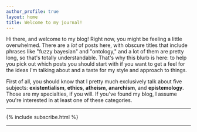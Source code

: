 ```yaml
---
author_profile: true
layout: home
title: Welcome to my journal!
---
```


Hi there, and welcome to my blog! Right now, you might be feeling a little overwhelmed. There are a *lot* of posts here, with obscure titles that include phrases like "fuzzy bayesian" and "ontology," and a lot of them are pretty long, so that's totally understandable. That's why this blurb is here: to help you pick out which posts you should start with if you want to get a feel for the ideas I'm talking about and a taste for my style and approach to things.

First of all, you should know that I pretty much exclusively talk about five subjects: **existentialism**, **ethics**, **atheism**, **anarchism**, and **epistemology**. Those are my specialties, if you will. If you've found my blog, I assume you're interested in at least one of these categories.

<hr/>

{% include subscribe.html %}

<hr/>
